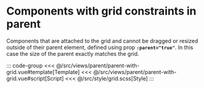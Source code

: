 <parentWithGrid/>

# Components with grid constraints in parent

Components that are attached to the grid and cannot be dragged or resized outside of their parent element, defined using prop <b>`:parent="true"`</b>. In this case the size of the parent exactly matches the grid.

::: code-group
<<< @/src/views/parent/parent-with-grid.vue#template[Template]
<<< @/src/views/parent/parent-with-grid.vue#script[Script]
<<< @/src/style/grid.scss[Style]
:::
